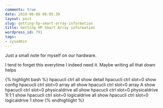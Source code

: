 ```yaml
---
comments: true
date: 2010-06-06 08:05:39
layout: post
slug: getting-hp-smart-array-information
title: Getting HP Smart Array information
wordpress_id: 791
tags:
- sysadmin
---
```


Just a small note for myself on our hardware.

I tend to forget this everytime I indeed need it. Maybe writing all that down helps

{% highlight bash %}
hpacucli ctrl all show detail
hpacucli ctrl slot=0 show config
hpacucli ctrl slot=0 array all show
hpacucli ctrl slot=0 array A show
hpacucli ctrl slot=0 physicaldrive all show
hpacucli ctrl slot=0 physicaldrive 1I:1:1 show
hpacucli ctrl slot=0 logicaldrive all show
hpacucli ctrl slot=0 logicaldrive 1 show
{% endhighlight %}
